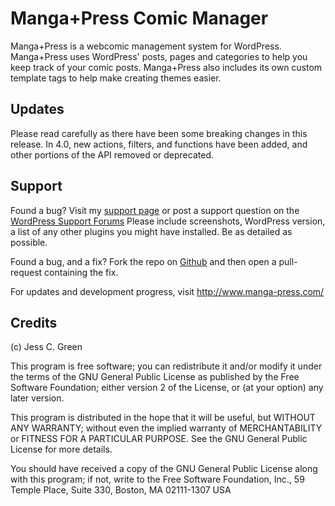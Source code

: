 ---
---
# Manga+Press Comic Manager

Manga+Press is a webcomic management system for WordPress. Manga+Press uses WordPress' posts, pages and categories to help you keep track of your comic posts. Manga+Press also includes its own custom template tags to help make creating themes easier.

## Updates
Please read carefully as there have been some breaking changes in this release.
In 4.0, new actions, filters, and functions have been added, and other portions of the API removed or deprecated.

## Support
Found a bug? Visit my [support page](http://www.manga-press.com/support/) or post a support question on the [WordPress Support Forums](https://wordpress.org/support/plugin/mangapress)
Please include screenshots, WordPress version, a list of any other plugins you might have installed. Be as detailed as possible.

Found a bug, and a fix? Fork the repo on [Github](https://github.com/mangapress/mangapress) and then open a pull-request containing the fix.

For updates and development progress, visit http://www.manga-press.com/


## Credits

(c) Jess C. Green

This program is free software; you can redistribute it and/or modify it under the terms of the GNU General Public License as published by the Free Software Foundation; either version 2 of the License, or (at your option) any later version.

This program is distributed in the hope that it will be useful, but WITHOUT ANY WARRANTY; without even the implied warranty of MERCHANTABILITY or FITNESS FOR A PARTICULAR PURPOSE. See the GNU General Public License for more details.

You should have received a copy of the GNU General Public License along with this program; if not, write to the Free Software Foundation, Inc., 59 Temple Place, Suite 330, Boston, MA 02111-1307 USA